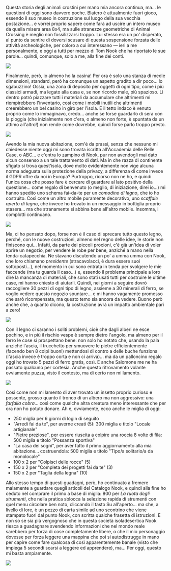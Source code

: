 <!--t In New Horizons, un po&#039; di niente prima del prossimo tutto (Giorno 6) t-->
<!--d Questa storia degli animali crostini per mano mia ancora continua, ma... le questioni di oggi sono davvero poche. Blatero è attualmente fuori gioco, d-->
<!--tag Random tag-->

Questa storia degli animali crostini per mano mia ancora continua, ma... le questioni di oggi sono davvero poche. Blatero è attualmente fuori gioco, essendo il suo museo in costruzione sul luogo della sua vecchia postazione... e vorrei proprio sapere come farà ad uscire un intero museo da quella misera area 8x4, ma sulle stranezze geometriche di Animal Crossing è meglio non fossilizzarsi troppo. Lui stesso era un po' disperato, al punto da sentire di doversi scusare di questa sospensione forzata delle attività archeologiche, per coloro a cui interessano — ieri a me personalmente, e oggi a tutti per mezzo di Tom Nook che ha riportato le sue parole... quindi, comunque, solo a me, alla fine dei conti.

![](https://stuff.octt.eu.org/content/images/20250921004301-2025092022585200-02CB906EA538A35643C1E1484C4B947D.jpg)

Finalmente, però, io almeno ho la casina! Per ora è solo una stanza di medie dimensioni, standard, però ha comunque un aspetto gradito a dir poco... lo sgabuzzino! Ossia, una zona di deposito per oggetti di ogni tipo, come i più classici armadi, ma legato alla casa e, se non ricordo male, più spazioso. Lì dentro potrò piazzare tutti i materiali da accumulare che altrimenti mi riempirebbero l'inventario, così come i mobili inutili che altrimenti creerebbero un bel casino in giro per l'isola. E il tetto indaco è venuto proprio come lo immaginavo, credo... anche se forse guardarlo di sera con la pioggia (che inizialmente non c'era, o almeno non forte, è spuntata da un attimo all'altro!) non rende come dovrebbe, quindi forse parlo troppo presto.

![](https://stuff.octt.eu.org/content/images/20250921004644-2025092100384300-02CB906EA538A35643C1E1484C4B947D.jpg)

Avendo la mia nuova abitazione, com'è da prassi, senza che nessuno mi chiedesse niente oggi mi sono trovata iscritta all'Accademia delle Belle Case, o ABC... e c'entra lo zampino di Nook, pur non avendogli mai dato alcun consenso a un tale trattamento di dati. Ma in che razza di continente sfigato si trova quest'isola, dove molto evidentemente non vige alcuna norma adeguata sulla protezione della privacy, a differenza di come invece il GDPR offre da noi in Europa?
Purtroppo, ricorso non ne ho, e quindi l'unica cosa che posso fare è cercare di guardare al lato positivo della questione... come regalo di benvenuto (o meglio, di iniziazione, direi io...) mi hanno spedito uno schema fai-da-te per un _comodino di legno_, che io ho costruito. Così come un altro mobile puramente decorativo, uno _scaffale aperto di legno_, che invece ho trovato in un messaggio in bottiglia proprio stasera... ma che stranamente si abbina bene all'altro mobile. Insomma, i complotti continuano.

![](https://stuff.octt.eu.org/content/images/20250921004213-2025092023520800-02CB906EA538A35643C1E1484C4B947D.jpg)

Ma, ci ho pensato dopo, forse non è il caso di sprecare tutto questo legno, perché, con le nuove costruzioni, almeno nel regno delle idee, le storie non finiscono qui... Infatti, da parte dei piccoli procioni, c'è già un'idea di voler aprire un negozio, per vendere le robe per bene, anziché a mano nella tenda-catapecchia. Ne stavano discutendo un po' a umma umma con Nook, che loro chiamano _presidente_ (stracavolacci, è dura essere suoi sottoposti...), nel momento in cui sono entrata in tenda per svolgere le mie faccende (ma tu guarda il caso...) e, essendo il problema principale a loro dire la mancanza di materiali, che sono stati usati tutti per costruire le ultime case, mi hanno chiesto di aiutarli. Quindi, nei giorni a seguire dovrò raccogliere 30 pezzi di ogni tipo di legno, assieme a 30 minerali di ferro, se voglio vedere questo negozio spuntare... e mi hanno vagamente promesso che sarò ricompensata, ma questo temo sia ancora da vedere. Buono però anche che, a quanto dicono, la costruzione avrà un impatto ambientale pari a zero!

![](https://stuff.octt.eu.org/content/images/20250921004514-2025092023160600-02CB906EA538A35643C1E1484C4B947D.jpg)

Con il legno ci saranno i soliti problemi, cioè che dagli alberi ne esce pochino, e in più il rischio vespe è sempre dietro l'angolo, ma almeno per il ferro le cose si prospettano bene: non solo ho notato che, usando la pala anziché l'ascia, il trucchetto per smuovere le pietre efficientemente (facendo ben 8 colpi buoni) mettendosi di contro a delle buche funziona (l'ascia invece è troppo corta e non ci arriva)... ma da un palloncino regalo oggi ho trovato 5 pezzi di ferro gratis, così. E anche Salomone me ne ha passato qualcuno per cortesia. Anche questo ritrovamento volante ovviamente puzza, visto il contesto, ma di certo non mi lamento.

![](https://stuff.octt.eu.org/content/images/20250921004608-2025092023401600-02CB906EA538A35643C1E1484C4B947D.jpg)

Così come non mi lamento di aver trovato un insetto proprio curioso e possente, grosso quanto il tronco di un albero ma non aggressivo: una _farfalla cobra_... così come qualche altra creatura meno interessante che per ora non ho potuto donare. Ah e, ovviamente, ecco anche le miglia di oggi:

+ 250 miglia per 6 giorni di login di seguito
+ "Arredi fai da te", per averne creati (5): 300 miglia e titolo "Locale artigianale"
+ "Pietre preziose", per essere riuscita a colpire una roccia 8 volte di fila: 500 miglia e titolo "Possanza sportiva"
+ "La casa dei sogni", per aver fatto il primo aggiornamento alla mia abitazione... costruendola: 500 miglia e titolo "Tipo/a solitario/a da monolocale"
+ 100 x 2 per "Colpisci delle rocce" (5)
+ 150 x 2 per "Completa dei progetti fai da te" (3)
+ 150 x 2 per "Taglia della legna" (10)

Allo stesso tempo di questi guadagni, però, ho continuato a fremere malamente a guardare quegli articoli del Catalogo Nook, e quindi alla fine ho ceduto nel comprare il primo a base di miglia: 800 per _La ruota degli strumenti_, che nella pratica sblocca la selezione rapida di strumenti con quel menu circolare ben noto, cliccando il tasto Su all'aperto... ma che, a livello di lore, è un pezzo di carta simile ad uno scontrino che viene stampato fuori dal punto Nook, con scritta qualche frasetta di istruzioni. E non so se sia più vergognoso che in questa società isoladesertica Nook riesca a guadagnare svendendo informazioni che nel mondo reale sarebbero per forza di cose completamente libere, o che il mio personaggio dovesse per forza leggere una mappina che poi si autodistrugge in mano per capire come fare qualcosa di così apparentemente banale (visto che impiega 5 secondi scarsi a leggere ed apprendere), ma... Per oggi, questo mi basta ampiamente.

![](https://stuff.octt.eu.org/content/images/20250921004633-2025092100151400-02CB906EA538A35643C1E1484C4B947D.jpg)